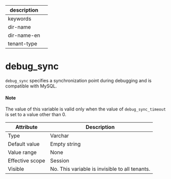 | description ||
|---|---|
| keywords ||
| dir-name ||
| dir-name-en ||
| tenant-type ||

# debug_sync

`debug_sync` specifies a synchronization point during debugging and is compatible with MySQL.

<main id="notice" type='explain'>
    <h4>Note</h4>
    <p>The value of this variable is valid only when the value of <code>debug_sync_timeout</code> is set to a value other than 0. </p>
  </main>

| **Attribute** | **Description** |
|--------|------------|
| Type | Varchar |
| Default value | Empty string |
| Value range | None |
| Effective scope | Session |
| Visible | No. This variable is invisible to all tenants. |
